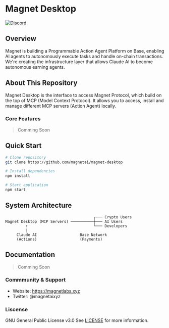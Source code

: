 # Magnet Desktop

[![Discord](https://img.shields.io/discord/1312302100125843476?logo=discord&label=discord)](https://discord.gg/magnetai)


## Overview

Magnet is building a Programmable Action Agent Platform on Base, enabling AI agents to autonomously execute tasks and handle on-chain transactions. We're creating the infrastructure layer that allows Claude AI to become autonomous earning agents.

## About This Repository

Magnet Desktop is the interface to access Magnet Protocol, which build on the top of MCP (Model Context Protocol). It allows you to access, install and manage different MCP servers (Action Agent) locally.

### Core Features

> Comming Soon

## Quick Start

```bash
# Clone repository
git clone https://github.com/magnetai/magnet-desktop

# Install dependencies
npm install

# Start application
npm start

```

## System Architecture

```
                                       ┌─── Crypto Users
Magnet Desktop (MCP Servers) ──────────┼─── AI Users
         ↑                             └─── Developers
         |                   
     Claude AI                   Base Network
     (Actions)                   (Payments)
```

## Documentation

> Comming Soon

### Commmunity & Support
- Website: https://magnetlabs.xyz
- Twitter: @magnetaixyz

### Liscense
GNU General Public License v3.0
See [LICENSE](./LICENSE) for more information.
